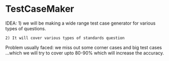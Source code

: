 # TestCaseMaker

IDEA:
    1) we will be making a wide range test case generator for various types of questions.
    
    2) It will cover various types of standards question
    
Problem usually faced: we miss out some corner cases and big test cases ...which we will try to cover upto 80-90% which will increase the accuracy.
